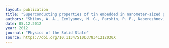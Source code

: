 ```yaml
---
layout: publication
title: "Superconducting properties of tin embedded in nanometer-sized pores of glass"
authors: "Shikov, A. A., Zemlyanov, M. G., Parshin, P. P., Naberezhnov, A. A. & Kumzerov, Y. A."
date: 05.12.2012
year: 2012
journal: "Physics of the Solid State"
source: https://doi.org/10.1134/S106378341212030X
---
```

